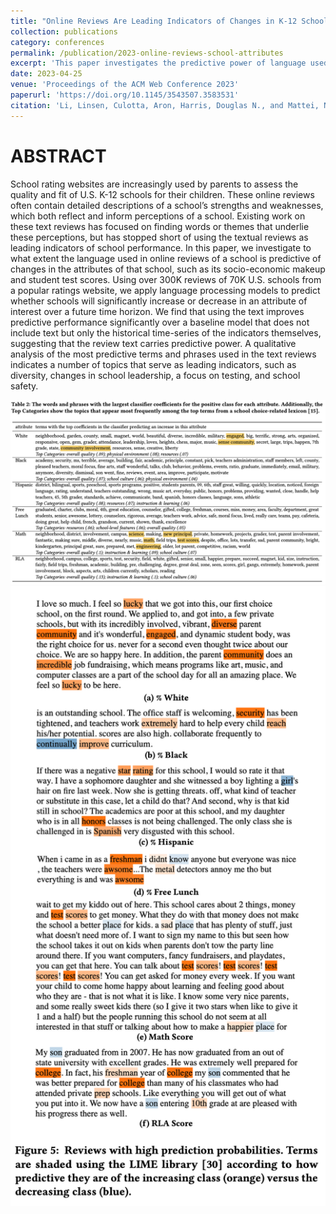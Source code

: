 ```yaml
---
title: "Online Reviews Are Leading Indicators of Changes in K-12 School Attributes"
collection: publications
category: conferences
permalink: /publication/2023-online-reviews-school-attributes
excerpt: 'This paper investigates the predictive power of language used in online reviews of U.S. K-12 schools regarding changes in school attributes like socio-economic makeup and student test scores.'
date: 2023-04-25
venue: 'Proceedings of the ACM Web Conference 2023'
paperurl: 'https://doi.org/10.1145/3543507.3583531'
citation: 'Li, Linsen, Culotta, Aron, Harris, Douglas N., and Mattei, Nicholas. (2023). "Online Reviews Are Leading Indicators of Changes in K-12 School Attributes." <i>Proceedings of the ACM Web Conference 2023</i>. 2808–2818.'
---
```


ABSTRACT
======
School rating websites are increasingly used by parents to assess the quality and fit of U.S. K-12 schools for their children. These online reviews often contain detailed descriptions of a school’s strengths and weaknesses, which both reflect and inform perceptions of a school. Existing work on these text reviews has focused on finding words or themes that underlie these perceptions, but has stopped short of using the textual reviews as leading indicators of school performance. In this paper, we investigate to what extent the language used in online reviews of a school is predictive of changes in the attributes of that school, such as its socio-economic makeup and student test scores. Using over 300K reviews of 70K U.S. schools from a popular ratings website, we apply language processing models to predict whether schools will significantly increase or decrease in an attribute of interest over a future time horizon. We find that using the text improves predictive performance significantly over a baseline model that does not include text but only the historical time-series of the indicators themselves, suggesting that the review text carries predictive power. A qualitative analysis of the most predictive terms and phrases used in the text reviews indicates a number of topics that serve as leading indicators, such as diversity, changes in school leadership, a focus on testing, and school safety.

![Top terms](/images/li2023online_topterms.png)
![Top terms](/images/li2023online_lime.png)
